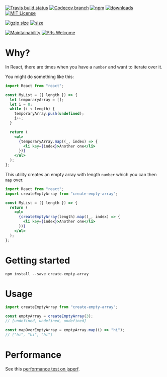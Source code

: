 [![Travis build status][travis-badge]][travis-build]
[![Codecov branch][codecov-badge]][codecov]
[![npm][npm-badge]][npm-version]
[![downloads][downloads-badge]][npmcharts]
[![MIT License][license-badge]][license]

[![gzip size][gzip-badge]][unpkg]
[![size][size-badge]][unpkg]

[![Maintainability][code-climate-badge]][code-climate]
[![PRs Welcome][pull-request-badge]](http://makeapullrequest.com)

# Why?
In React, there are times when you have a `number` and want to iterate over it.

You might do something like this:
```jsx
import React from "react";

const MyList = ({ length }) => {
  let temporaryArray = [];
  let i = 0;
  while (i < length) {
    temporaryArray.push(undefined);
    i++;
  }

  return (
    <ul>
      {temporaryArray.map((_, index) => {
        <li key={index}>Another one</li>
      })}
    </ul>  
  );
};
```

This utility creates an empty array with length `number` which you can then `map` over.

```jsx
import React from "react";
import createEmptyArray from "create-empty-array";

const MyList = ({ length }) => {
  return (
    <ul>
      {createEmptyArray(length).map((_, index) => {
        <li key={index}>Another one</li>
      })}
    </ul>  
  );
};
```

# Getting started
```shell
npm install --save create-empty-array
```

# Usage
```javascript
import createEmptyArray from "create-empty-array";

const emptyArray = createEmptyArray(3);
// [undefined, undefined, undefined]

const mapOverEmptyArray = emptyArray.map(() => "hi");
// ["hi", "hi", "hi"]
```

# Performance
See this [performance test on jsperf](https://jsperf.com/create-empty-arrays/).

[codecov]: https://codecov.io/gh/newyork-anthonyng/create-empty-array
[codecov-badge]: https://img.shields.io/codecov/c/github/newyork-anthonyng/create-empty-array/master.svg
[code-climate]: https://codeclimate.com/github/newyork-anthonyng/create-empty-array/maintainability
[code-climate-badge]: https://api.codeclimate.com/v1/badges/faefec967ef40a030c3e/maintainability
[downloads-badge]: https://img.shields.io/npm/dm/create-empty-array.svg?style=flat-square
[license]: https://github.com/newyork-anthonyng/create-empty-array/blob/master/LICENSE
[license-badge]: https://img.shields.io/npm/l/create-empty-array.svg?style=flat-square
[npmcharts]: https://npmcharts.com/compare/create-empty-array
[npm-version]:https://www.npmjs.com/package/create-empty-array
[npm-badge]: https://img.shields.io/npm/v/create-empty-array.svg?style=flat-square
[pull-request-badge]: https://img.shields.io/badge/PRs-welcome-brightgreen.svg?style=flat-square
[travis-badge]: https://travis-ci.org/newyork-anthonyng/create-empty-array.svg?branch=master
[travis-build]: https://travis-ci.org/newyork-anthonyng/create-empty-array
[gzip-badge]: http://img.badgesize.io/https://unpkg.com/create-empty-array?compression=gzip&label=gzip%20size&style=flat-square
[size-badge]: http://img.badgesize.io/https://unpkg.com/create-empty-array?label=size&style=flat-square
[unpkg]: https://unpkg.com/create-empty-array
